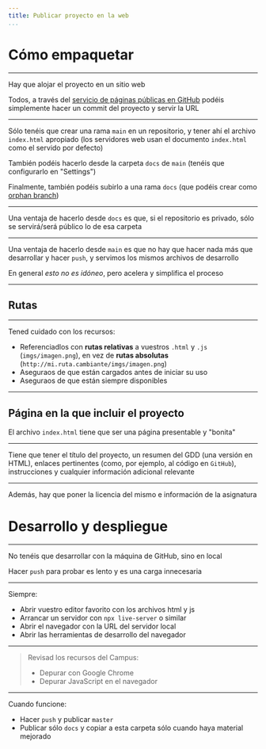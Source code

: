 ```yaml
---
title: Publicar proyecto en la web
...
```


# Cómo empaquetar

---

Hay que alojar el proyecto en un sitio web

Todos, a través del [servicio de páginas públicas en GitHub](https://help.github.com/articles/configuring-a-publishing-source-for-github-pages/) podéis simplemente hacer un commit del proyecto y servir la URL

---

Sólo tenéis que crear una rama `main` en un repositorio, y tener ahí el archivo `index.html` apropiado (los servidores web usan el documento `index.html` como el servido por defecto)

También podéis hacerlo desde la carpeta `docs` de `main` (tenéis que configurarlo en "Settings")

Finalmente, también podéis subirlo a una rama `docs` (que podéis crear como [orphan branch](https://dev.to/mcaci/how-to-create-an-orphan-branch-in-git-35ac))

---

Una ventaja de hacerlo desde `docs` es que, si el repositorio es privado, sólo se servirá/será público lo de esa carpeta


---

Una ventaja de hacerlo desde `main` es que no hay que hacer nada más que desarrollar y hacer `push`, y servimos los mismos archivos de desarrollo

En general *esto no es idóneo*, pero acelera y simplifica el proceso

---

## Rutas

---

<!-- Recordemos que Phaser no usa recursos cargados desde local, hace falta hacerlo a través de un servidor web

--- -->

Tened cuidado con los recursos:

- Referenciadlos con **rutas relativas** a vuestros `.html` y `.js` (`imgs/imagen.png`), en vez de **rutas absolutas** (`http://mi.ruta.cambiante/imgs/imagen.png`)
- Aseguraos de que están cargados antes de iniciar su uso
- Aseguraos de que están siempre disponibles

---

## Página en la que incluir el proyecto

El archivo `index.html` tiene que ser una página presentable y "bonita"

---

Tiene que tener el título del proyecto, un resumen del GDD (una versión en HTML), enlaces pertinentes (como, por ejemplo, al código en `GitHub`), instrucciones y cualquier información adicional relevante

---

Además, hay que poner la licencia del mismo e información de la asignatura

# Desarrollo y despliegue

---

No tenéis que desarrollar con la máquina de GitHub, sino en local

Hacer `push` para probar es lento y es una carga innecesaria

---

Siempre:

- Abrir vuestro editor favorito con los archivos html y js
- Arrancar un servidor con `npx live-server` o similar
- Abrir el navegador con la URL del servidor local
- Abrir las herramientas de desarrollo del navegador

---

> Revisad los recursos del Campus:
> 
> - Depurar con Google Chrome
> - Depurar JavaScript en el navegador

---

Cuando funcione:

- Hacer `push` y publicar `master`
- Publicar sólo `docs` y copiar a esta carpeta sólo cuando haya material mejorado

<!-- 
# Makefiles

---

Cuando se crea un proyecto, desplegar o construir siempre es una tarea importante

Pero si es manual, es tediosa y propensa a errores

---

Por eso se suelen crear guiones de construcción que nos sirven para automatizar el proceso:

```bash
# construir.sh
mkdir -p docs
cp *.html docs/
cp -r assets/ docs/
```

---

Un script sencillo funciona cuando hay pocos archivos, pero cuando el proyecto crece, sólo queremos modificar aquello que cambia

Para eso tenemos `make` y sus `Makefiles`

---

```Makefile
all: docs/index.html docs/game.js

docs/%.html: %.html
  cp $< $@

docs/%.js: %.js
  cp $< $@

clean:
  rm -rf docs/

.PHONY: all clean
```

---

Así, podemos construir:

```bash
make # o make all
```

O borrar todo:

```bash
make clean
```

---

De hecho, podemos hacer una regla para que los archivos se copien siempre que cambien:

```Makefile
watch: all
	watchman-make -p *.html *.js --run make

.PHONY: watch
```

---


Para ejecutar un `Makefile` hace falta ejecutar (y tener instalado) `make` en el directorio en el que está el `Makefile`

```bash
-> ls
.
..
Makefile
-> make watch
```

---

Esto hace que publicar en la carpeta `docs` sea mucho más sencillo -->